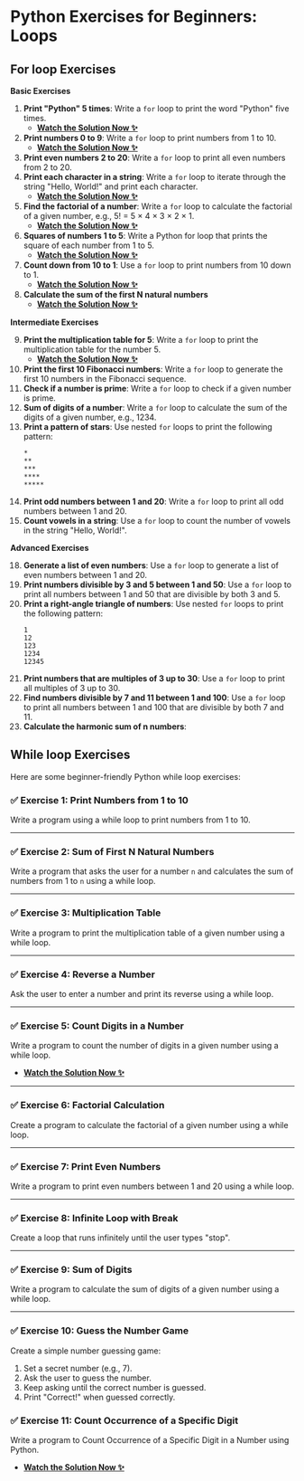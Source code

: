 # Python Exercises for Beginners: Loops

## For loop Exercises

**Basic Exercises**

1. **Print "Python" 5 times**: Write a `for` loop to print the word "Python" five times. 
   - [**Watch the Solution Now ✨**](https://youtu.be/LDULv7B9QdQ) 
2. **Print numbers 0 to 9**: Write a `for` loop to print numbers from 1 to 10. 
   - [**Watch the Solution Now ✨**](https://youtube.com/shorts/zIU3X59TcBE)
3. **Print even numbers 2 to 20**: Write a `for` loop to print all even numbers from 2 to 20.
4. **Print each character in a string**: Write a `for` loop to iterate through the string "Hello, World!" and print each character.
   - [**Watch the Solution Now ✨**](https://youtu.be/FgMHDLRi_G4)
5. **Find the factorial of a number**: Write a `for` loop to calculate the factorial of a given number, e.g., 5! = 5 × 4 × 3 × 2 × 1.
   - [**Watch the Solution Now ✨**](https://youtu.be/K5LV5I2hFg4)
6. **Squares of numbers 1 to 5**: Write a Python for loop that prints the square of each number from 1 to 5. 
   - [**Watch the Solution Now ✨**](https://youtu.be/ecGCXSxHjsw)
7. **Count down from 10 to 1**: Use a `for` loop to print numbers from 10 down to 1. 
   - [**Watch the Solution Now ✨**](https://bit.ly/3yrTe0e)
8. **Calculate the sum of the first N natural numbers**
   - [**Watch the Solution Now ✨**](https://youtu.be/FgMHDLRi_G4)

**Intermediate Exercises**

9.  **Print the multiplication table for 5**: Write a `for` loop to print the multiplication table for the number 5. 
    - [**Watch the Solution Now ✨**](https://www.youtube.com/watch?v=wqtVGYn7NpQ&list=PLKYRx0Ibk7Vi-CC7ik98qT0VKK0F7ikja&index=41)
2.  **Print the first 10 Fibonacci numbers**: Write a `for` loop to generate the first 10 numbers in the Fibonacci sequence.
3.  **Check if a number is prime**: Write a `for` loop to check if a given number is prime.
4.  **Sum of digits of a number**: Write a `for` loop to calculate the sum of the digits of a given number, e.g., 1234.
5.  **Print a pattern of stars**: Use nested `for` loops to print the following pattern:
    ```
    *
    **
    ***
    ****
    *****
    ```
6.  **Print odd numbers between 1 and 20**: Write a `for` loop to print all odd numbers between 1 and 20.
7.  **Count vowels in a string**: Use a `for` loop to count the number of vowels in the string "Hello, World!".

**Advanced Exercises**

18. **Generate a list of even numbers**: Use a `for` loop to generate a list of even numbers between 1 and 20.
22. **Print numbers divisible by 3 and 5 between 1 and 50**: Use a `for` loop to print all numbers between 1 and 50 that are divisible by both 3 and 5.
23. **Print a right-angle triangle of numbers**: Use nested `for` loops to print the following pattern:
    ```
    1
    12
    123
    1234
    12345
    ```
24. **Print numbers that are multiples of 3 up to 30**: Use a `for` loop to print all multiples of 3 up to 30.
25. **Find numbers divisible by 7 and 11 between 1 and 100**: Use a `for` loop to print all numbers between 1 and 100 that are divisible by both 7 and 11.
26. **Calculate the harmonic sum of n numbers**: 
    
<script async src="https://pagead2.googlesyndication.com/pagead/js/adsbygoogle.js?client=ca-pub-1602443888929206"
     crossorigin="anonymous"></script>
<ins class="adsbygoogle"
     style="display:block; text-align:center;"
     data-ad-layout="in-article"
     data-ad-format="fluid"
     data-ad-client="ca-pub-1602443888929206"
     data-ad-slot="6296238623"></ins>
<script>
     (adsbygoogle = window.adsbygoogle || []).push({});
</script>

## While loop Exercises

Here are some beginner-friendly Python while loop exercises:  

### ✅ **Exercise 1: Print Numbers from 1 to 10**
Write a program using a while loop to print numbers from 1 to 10.  

---

### ✅ **Exercise 2: Sum of First N Natural Numbers**
Write a program that asks the user for a number `n` and calculates the sum of numbers from 1 to `n` using a while loop.  

---

### ✅ **Exercise 3: Multiplication Table**
Write a program to print the multiplication table of a given number using a while loop.  

---

### ✅ **Exercise 4: Reverse a Number**
Ask the user to enter a number and print its reverse using a while loop.  

---

### ✅ **Exercise 5: Count Digits in a Number**
Write a program to count the number of digits in a given number using a while loop.  

 - [**Watch the Solution Now ✨**](https://www.youtube.com/watch?v=33n-lb1Ujp4&list=PLKYRx0Ibk7Vi-CC7ik98qT0VKK0F7ikja&index=48)
---

### ✅ **Exercise 6: Factorial Calculation**
Create a program to calculate the factorial of a given number using a while loop.  

---

### ✅ **Exercise 7: Print Even Numbers**
Write a program to print even numbers between 1 and 20 using a while loop.  

---

### ✅ **Exercise 8: Infinite Loop with Break**
Create a loop that runs infinitely until the user types "stop".  

---

### ✅ **Exercise 9: Sum of Digits**
Write a program to calculate the sum of digits of a given number using a while loop.  

---

### ✅ **Exercise 10: Guess the Number Game**
Create a simple number guessing game:  
1. Set a secret number (e.g., 7).  
2. Ask the user to guess the number.  
3. Keep asking until the correct number is guessed.  
4. Print "Correct!" when guessed correctly.  

### ✅ **Exercise 11: Count Occurrence of a Specific Digit**
Write a program to Count Occurrence of a Specific Digit in a Number using Python.  

   - [**Watch the Solution Now ✨**](https://www.youtube.com/watch?v=MXWbTdvSBVs&list=PLKYRx0Ibk7Vi-CC7ik98qT0VKK0F7ikja&index=47)

<script async src="https://pagead2.googlesyndication.com/pagead/js/adsbygoogle.js?client=ca-pub-1602443888929206"
     crossorigin="anonymous"></script>
<ins class="adsbygoogle"
     style="display:block"
     data-ad-format="autorelaxed"
     data-ad-client="ca-pub-1602443888929206"
     data-ad-slot="7879511511"></ins>
<script>
     (adsbygoogle = window.adsbygoogle || []).push({});
</script>


